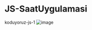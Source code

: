 # JS-SaatUygulamasi
 koduyoruz-js-1
 ![image](https://user-images.githubusercontent.com/80063396/169698771-65533926-f695-4dd6-aeb3-139dd8b2f825.png)

